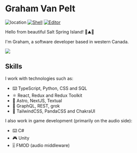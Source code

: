 # Graham Van Pelt
 
![location](https://img.shields.io/badge/location-🇨🇦%20Salt%20Spring%20Island-darkseagreen) [![Shell](https://img.shields.io/badge/shell-fish-midnightblue)](https://github.com/fish-shell/fish-shell) 
 [![Editor](https://img.shields.io/badge/editor-lazyvim-lightseagreen)](https://github.com/LazyVim/LazyVim) 
 
Hello from beautiful Salt Spring Island! 🌲⛰️🌊

I'm Graham, a software developer based in western Canada.  

<img
  align="center"
  src="https://github-readme-stats.vercel.app/api/top-langs/?username=GVPproj&count_private=true&langs_count=7&hide=html,postscript&layout=compact&theme=solarized-dark"
/>

## Skills

I work with technologies such as:

* ⌨️ TypeScript, Python, CSS and SQL
* ⚛ React, Redux and Redux Toolkit
* 🧮 Astro, NextJS, Textual
* 📡 GraphQL, REST, grok
* 🎨 TailwindCSS, PandaCSS and ChakraUI

I also work in game development (primarily on the audio side):

* ⌨️ C#
* 🎮 Unity
* 🎚️ FMOD (audio middleware)



<!--
**GVPproj/GVPproj** is a ✨ _special_ ✨ repository because its `README.md` (this file) appears on your GitHub profile.

Here are some ideas to get you started:

- 🔭 I’m currently working on ...
- 🌱 I’m currently learning ...
- 👯 I’m looking to collaborate on ...
- 🤔 I’m looking for help with ...
- 💬 Ask me about ...
- 📫 How to reach me: ...
- 😄 Pronouns: ...
- ⚡ Fun fact: ...
-->
